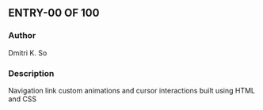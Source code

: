 ## ENTRY-00 OF 100

### Author
Dmitri K. So

### Description
Navigation link custom animations and cursor interactions built using HTML and CSS